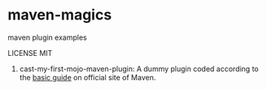 # maven-magics
maven plugin examples

LICENSE MIT

1. cast-my-first-mojo-maven-plugin: A dummy plugin coded according to the [basic guide](http://maven.apache.org/guides/plugin/guide-java-plugin-development.html) on official site of Maven.
